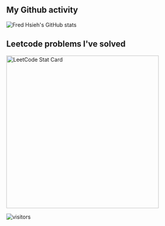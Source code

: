 ## My Github activity
![Fred Hsieh's GitHub stats](https://github-readme-stats.vercel.app/api?username=fchsieh&show_icons=true&count_private=true)

## Leetcode problems I've solved
<a href="https://github.com/KnlnKS/leetcode-stats">
  <img alt="LeetCode Stat Card" src="https://apu5rh8gxk.execute-api.us-east-1.amazonaws.com/default/leetcode-stats?username=fredhs" width="400"/>
</a>

![visitors](https://komarev.com/ghpvc/?username=fchsieh)
